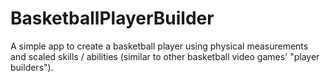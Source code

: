 # BasketballPlayerBuilder

A simple app to create a basketball player using physical measurements and scaled skills / abilities (similar to other basketball video games' "player builders").
